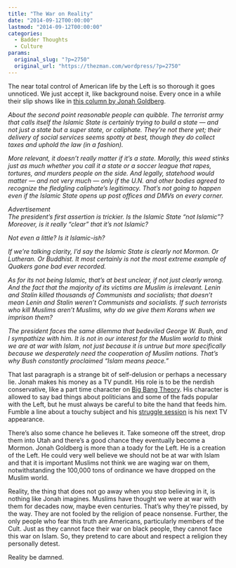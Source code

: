 ```yaml
---
title: "The War on Reality"
date: "2014-09-12T00:00:00"
lastmod: "2014-09-12T00:00:00"
categories:
  - Badder Thoughts
  - Culture
params:
  original_slug: "?p=2750"
  original_url: "https://thezman.com/wordpress/?p=2750"
---
```


The near total control of American life by the Left is so thorough it
goes unnoticed. We just accept it, like background noise. Every once in
a while their slip shows like in <a
href="http://www.nationalreview.com/article/387736/islamic-state-really-not-islamic-jonah-goldberg"
rel="noopener noreferrer" target="_blank">this column by Jonah
Goldberg</a>.

*About the second point reasonable people can quibble. The terrorist
army that calls itself the Islamic State is certainly trying to build a
state — and not just a state but a super state, or caliphate. They’re
not there yet; their delivery of social services seems spotty at best,
though they do collect taxes and uphold the law (in a fashion).*

*More relevant, it doesn’t really matter if it’s a state. Morally, this
weed stinks just as much whether you call it a state or a soccer league
that rapes, tortures, and murders people on the side. And legally,
statehood would matter — and not very much — only if the U.N. and other
bodies agreed to recognize the fledgling caliphate’s legitimacy. That’s
not going to happen even if the Islamic State opens up post offices and
DMVs on every corner.*

*Advertisement*  
*The president’s first assertion is trickier. Is the Islamic State “not
Islamic”? Moreover, is it really “clear” that it’s not Islamic?*

*Not even a little? Is it Islamic-ish?*

*If we’re talking clarity, I’d say the Islamic State is clearly not
Mormon. Or Lutheran. Or Buddhist. It most certainly is not the most
extreme example of Quakers gone bad ever recorded.*

*As for its not being Islamic, that’s at best unclear, if not just
clearly wrong. And the fact that the majority of its victims are Muslim
is irrelevant. Lenin and Stalin killed thousands of Communists and
socialists; that doesn’t mean Lenin and Stalin weren’t Communists and
socialists. If such terrorists who kill Muslims aren’t Muslims, why do
we give them Korans when we imprison them?*

*The president faces the same dilemma that bedeviled George W. Bush, and
I sympathize with him. It is not in our interest for the Muslim world to
think we are at war with Islam, not just because it is untrue but more
specifically because we desperately need the cooperation of Muslim
nations. That’s why Bush constantly proclaimed “Islam means peace.”*

That last paragraph is a strange bit of self-delusion or perhaps a
necessary lie. Jonah makes his money as a TV pundit. His role is to be
the nerdish conservative, like a part time character on <a
href="http://www.wired.com/2014/01/bazinga-the-problem-with-big-bang-theory/"
rel="noopener noreferrer" target="_blank">Big Bang Theory</a>. His
character is allowed to say bad things about politicians and some of the
fads popular with the Left, but he must always be careful to bite the
hand that feeds him. Fumble a line about a touchy subject and his <a
href="http://www.google.com/url?sa=t&amp;rct=j&amp;q=&amp;esrc=s&amp;source=web&amp;cd=1&amp;cad=rja&amp;uact=8&amp;ved=0CCAQFjAA&amp;url=http%3A%2F%2Fen.wikipedia.org%2Fwiki%2FStruggle_session&amp;ei=pwATVInsDNCayASE1IDQCA&amp;usg=AFQjCNGzdp6pCasw76tMV_3r9SYD8AfXgg&amp;sig2=Jcb-jHn7Cjz4gGyoKgemMw&amp;bvm=bv.75097201,d.aWw"
rel="noopener noreferrer" target="_blank">struggle session</a> is his
next TV appearance.

There’s also some chance he believes it. Take someone off the street,
drop them into Utah and there’s a good chance they eventually become a
Mormon. Jonah Goldberg is more than a toady for the Left. He is a
creation of the Left. He could very well believe we should not be at war
with Islam and that it is important Muslims not think we are waging war
on them, notwithstanding the 100,000 tons of ordinance we have dropped
on the Muslim world.

Reality, the thing that does not go away when you stop believing in it,
is nothing like Jonah imagines. Muslims have thought we were at war with
them for decades now, maybe even centuries. That’s why they’re pissed,
by the way. They are not fooled by the religion of peace nonsense.
Further, the only people who fear this truth are Americans, particularly
members of the Cult. Just as they cannot face their war on black people,
they cannot face this war on Islam. So, they pretend to care about and
respect a religion they personally detest.

Reality be damned.
